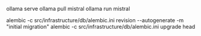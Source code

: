 ollama serve
ollama pull mistral
ollama run mistral


alembic -c src/infrastructure/db/alembic.ini revision --autogenerate -m "initial migration"
alembic -c src/infrastructure/db/alembic.ini upgrade head
